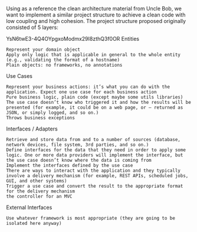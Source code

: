 Using as a reference the clean architecture material from Uncle Bob, we want to implement a similar project structure to achieve a clean code with low coupling and high cohesion. The project structure proposed originally consisted of 5 layers:

YsN6twE3-4Q4OYpgxoModmx29I8zthQ3f0OR
Entities

    Represent your domain object
    Apply only logic that is applicable in general to the whole entity (e.g., validating the format of a hostname)
    Plain objects: no frameworks, no annotations

Use Cases

    Represent your business actions: it’s what you can do with the application. Expect one use case for each business action
    Pure business logic, plain code (except maybe some utils libraries)
    The use case doesn’t know who triggered it and how the results will be presented (for example, it could be on a web page, or — returned as JSON, or simply logged, and so on.)
    Throws business exceptions

Interfaces / Adapters

    Retrieve and store data from and to a number of sources (database, network devices, file system, 3rd parties, and so on.)
    Define interfaces for the data that they need in order to apply some logic. One or more data providers will implement the interface, but the use case doesn’t know where the data is coming from
    Implement the interfaces defined by the use case
    There are ways to interact with the application and they typically involve a delivery mechanism (for example, REST APIs, scheduled jobs, GUI, and other systems)
    Trigger a use case and convert the result to the appropriate format for the delivery mechanism
    the controller for an MVC

External Interfaces

    Use whatever framework is most appropriate (they are going to be isolated here anyway)
  
